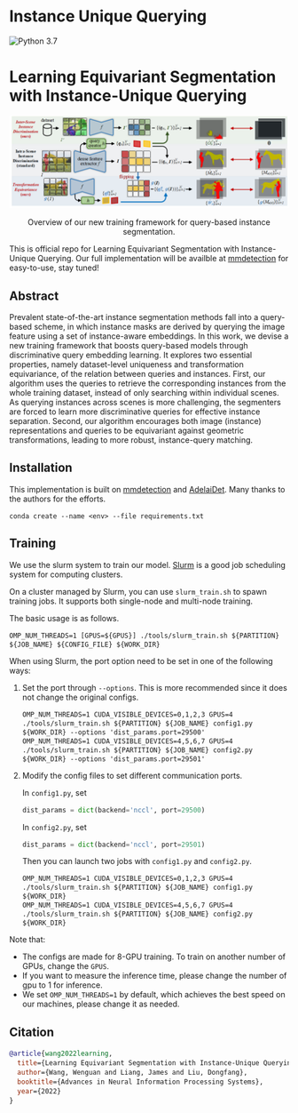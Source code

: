 # Instance Unique Querying

![Python 3.7](https://img.shields.io/badge/python-3.7-green.svg)

# Learning Equivariant Segmentation with Instance-Unique Querying

<!-- ![image](resources/image.png) -->
<div align="center">
  <img src="./resources/Architecture.png">
</div>
<p align="center">
  Overview of our new training framework for query-based instance segmentation.
</p>

This is official repo for Learning Equivariant Segmentation with Instance-Unique Querying. Our full implementation will be availble at [mmdetection](https://github.com/open-mmlab/mmdetection) for easy-to-use, stay tuned!

## Abstract
Prevalent state-of-the-art instance segmentation methods fall into a query-based scheme, in which instance masks are derived by querying the image feature using a set of instance-aware embeddings. In this work, we devise a new training framework that boosts query-based models through discriminative query embedding learning. It explores two essential properties, namely dataset-level uniqueness and transformation equivariance, of the relation between queries and instances. First, our algorithm uses the queries to retrieve the corresponding instances from the whole training dataset, instead of only searching within individual scenes. As querying instances across scenes is more challenging, the segmenters are forced to learn more discriminative queries for effective instance separation. Second, our algorithm encourages both image (instance) representations and queries to be equivariant against geometric transformations, leading to more robust, instance-query matching. 

## Installation
This implementation is built on [mmdetection](https://github.com/open-mmlab/mmdetection) and [AdelaiDet](https://github.com/aim-uofa/AdelaiDet). Many thanks to the authors for the efforts.

```
conda create --name <env> --file requirements.txt
```

## Training

We use the slurm system to train our model. [Slurm](https://slurm.schedmd.com/) is a good job scheduling system for computing clusters.

On a cluster managed by Slurm, you can use `slurm_train.sh` to spawn training jobs. It supports both single-node and multi-node training.

The basic usage is as follows.

```shell
OMP_NUM_THREADS=1 [GPUS=${GPUS}] ./tools/slurm_train.sh ${PARTITION} ${JOB_NAME} ${CONFIG_FILE} ${WORK_DIR}
```

When using Slurm, the port option need to be set in one of the following ways:

1. Set the port through `--options`. This is more recommended since it does not change the original configs.

   ```shell
   OMP_NUM_THREADS=1 CUDA_VISIBLE_DEVICES=0,1,2,3 GPUS=4 ./tools/slurm_train.sh ${PARTITION} ${JOB_NAME} config1.py ${WORK_DIR} --options 'dist_params.port=29500'
   OMP_NUM_THREADS=1 CUDA_VISIBLE_DEVICES=4,5,6,7 GPUS=4 ./tools/slurm_train.sh ${PARTITION} ${JOB_NAME} config2.py ${WORK_DIR} --options 'dist_params.port=29501'
   ```

2. Modify the config files to set different communication ports.

   In `config1.py`, set

   ```python
   dist_params = dict(backend='nccl', port=29500)
   ```

   In `config2.py`, set

   ```python
   dist_params = dict(backend='nccl', port=29501)
   ```

   Then you can launch two jobs with `config1.py` and `config2.py`.

   ```shell
   OMP_NUM_THREADS=1 CUDA_VISIBLE_DEVICES=0,1,2,3 GPUS=4 ./tools/slurm_train.sh ${PARTITION} ${JOB_NAME} config1.py ${WORK_DIR}
   OMP_NUM_THREADS=1 CUDA_VISIBLE_DEVICES=4,5,6,7 GPUS=4 ./tools/slurm_train.sh ${PARTITION} ${JOB_NAME} config2.py ${WORK_DIR}
   ```

Note that:
- The configs are made for 8-GPU training. To train on another number of GPUs, change the `GPUS`.
- If you want to measure the inference time, please change the number of gpu to 1 for inference.
- We set `OMP_NUM_THREADS=1` by default, which achieves the best speed on our machines, please change it as needed.

## Citation
```bibtex
@article{wang2022learning,
  title={Learning Equivariant Segmentation with Instance-Unique Querying},
  author={Wang, Wenguan and Liang, James and Liu, Dongfang},
  booktitle={Advances in Neural Information Processing Systems},
  year={2022}
}
```
